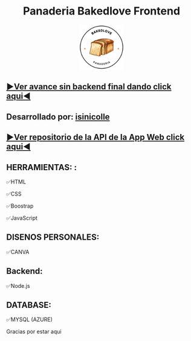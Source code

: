 <h1 align="center">Panaderia Bakedlove Frontend</h1>

<div align="center"><p><a href="https://isiszapata2001.github.io/"><img src="https://github.com/isinicolle/Panaderia_Bakedlove/blob/main/assets/img/logo_panaderia%20(300%C2%A0%C3%97%C2%A0300%C2%A0px).png" height="120" width="auto" alt="Pagina Panaderia Bakedlove"></a></p></div>

## [▶Ver avance sin backend final dando click aqui◀](https://isiszapata2001.github.io/) 

## <span align="center">Desarrollado por: [isinicolle](https://github.com/isinicolle)</span>

## [▶Ver repositorio de la API de la App Web click aqui◀](https://github.com/isinicolle/Node.js_APIRESTPanaderiaBakedlove)


## HERRAMIENTAS: : 

✅HTML

✅CSS

✅Boostrap

✅JavaScript


## DISENOS PERSONALES: 

✅CANVA

## Backend: 

✅Node.js

## DATABASE: 

✅MYSQL (AZURE)

Gracias por estar aqui

